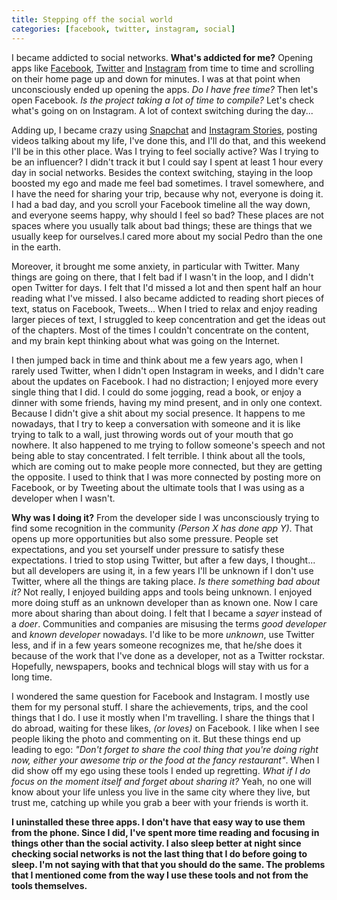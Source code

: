 ```yaml
---
title: Stepping off the social world
categories: [facebook, twitter, instagram, social]
---
```


I became addicted to social networks. **What's addicted for me?** Opening apps like [Facebook](https://facebook.com), [Twitter](https://twitter.com) and [Instagram](https://instagram.com) from time to time and scrolling on their home page up and down for minutes. I was at that point when unconsciously ended up opening the apps. _Do I have free time?_ Then let's open Facebook. _Is the project taking a lot of time to compile?_ Let's check what's going on on Instagram. A lot of context switching during the day...

Adding up, I became crazy using [Snapchat](https://snapchat.com) and [Instagram Stories](https://instagram.com), posting videos talking about my life, I've done this, and I'll do that, and this weekend I'll be in this other place. Was I trying to feel socially active? Was I trying to be an influencer? I didn't track it but I could say I spent at least 1 hour every day in social networks. Besides the context switching, staying in the loop boosted my ego and made me feel bad sometimes. I travel somewhere, and I have the need for sharing your trip, because why not, everyone is doing it. I had a bad day, and you scroll your Facebook timeline all the way down, and everyone seems happy, why should I feel so bad? These places are not spaces where you usually talk about bad things; these are things that we usually keep for ourselves.I cared more about my social Pedro than the one in the earth.

Moreover, it brought me some anxiety, in particular with Twitter. Many things are going on there, that I felt bad if I wasn't in the loop, and I didn't open Twitter for days. I felt that I'd missed a lot and then spent half an hour reading what I've missed. I also became addicted to reading short pieces of text, status on Facebook, Tweets... When I tried to relax and enjoy reading larger pieces of text, I struggled to keep concentration and get the ideas out of the chapters. Most of the times I couldn't concentrate on the content, and my brain kept thinking about what was going on the Internet.

I then jumped back in time and think about me a few years ago, when I rarely used Twitter, when I didn't open Instagram in weeks, and I didn't care about the updates on Facebook. I had no distraction; I enjoyed more every single thing that I did. I could do some jogging, read a book, or enjoy a dinner with some friends, having my mind present, and in only one context. Because I didn't give a shit about my social presence. It happens to me nowadays, that I try to keep a conversation with someone and it is like trying to talk to a wall, just throwing words out of your mouth that go nowhere. It also happened to me trying to follow someone's speech and not being able to stay concentrated. I felt terrible. I think about all the tools, which are coming out to make people more connected, but they are getting the opposite. I used to think that I was more connected by posting more on Facebook, or by Tweeting about the ultimate tools that I was using as a developer when I wasn't.

**Why was I doing it?** From the developer side I was unconsciously trying to find some recognition in the community _(Person X has done app Y)_. That opens up more opportunities but also some pressure. People set expectations, and you set yourself under pressure to satisfy these expectations. I tried to stop using Twitter, but after a few days, I thought... but all developers are using it, in a few years I'll be unknown if I don't use Twitter, where all the things are taking place. _Is there something bad about it?_ Not really, I enjoyed building apps and tools being unknown. I enjoyed more doing stuff as an unknown developer than as known one. Now I care more about sharing than about doing. I felt that I became a _sayer_ instead of a _doer_. Communities and companies are misusing the terms _good developer_ and _known developer_ nowadays. I'd like to be more _unknown_, use Twitter less, and if in a few years someone recognizes me, that he/she does it because of the work that I've done as a developer, not as a Twitter rockstar. Hopefully, newspapers, books and technical blogs will stay with us for a long time.

I wondered the same question for Facebook and Instagram. I mostly use them for my personal stuff. I share the achievements, trips, and the cool things that I do. I use it mostly when I'm travelling. I share the things that I do abroad, waiting for these likes, _(or loves)_ on Facebook. I like when I see people liking the photo and commenting on it. But these things end up leading to ego: _"Don't forget to share the cool thing that you're doing right now, either your awesome trip or the food at the fancy restaurant"_. When I did show off my ego using these tools I ended up regretting. _What if I do focus on the moment itself and forget about sharing it?_ Yeah, no one will know about your life unless you live in the same city where they live, but trust me, catching up while you grab a beer with your friends is worth it.

**I uninstalled these three apps. I don't have that easy way to use them from the phone. Since I did, I've spent more time reading and focusing in things other than the social activity. I also sleep better at night since checking social networks is not the last thing that I do before going to sleep. I'm not saying with that that you should do the same. The problems that I mentioned come from the way I use these tools and not from the tools themselves.**
